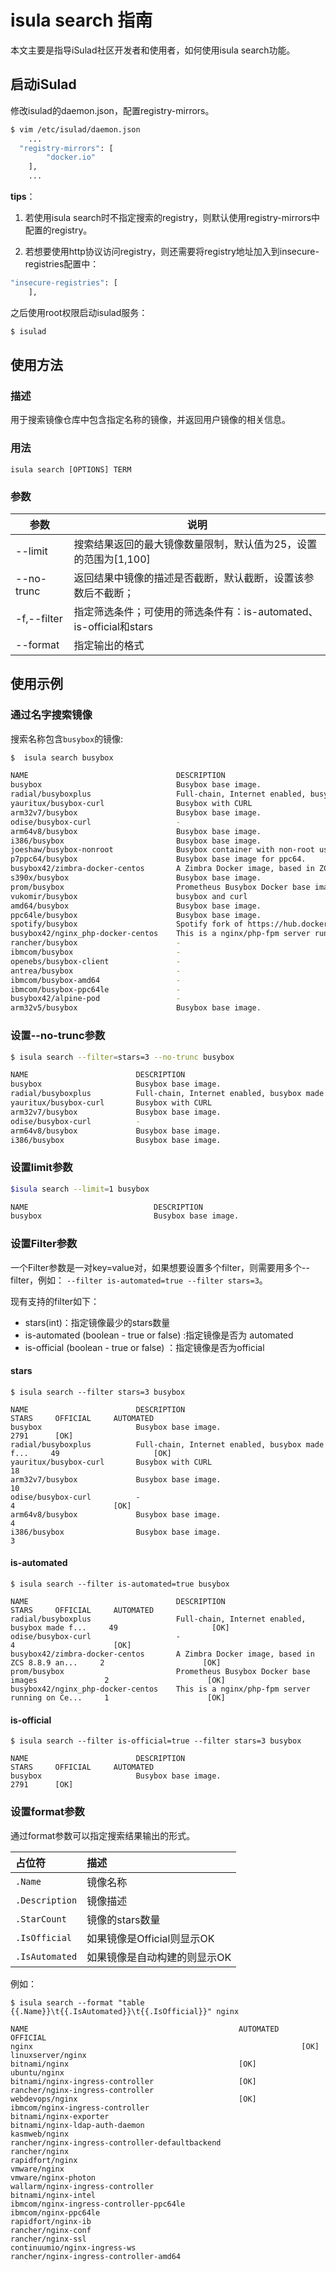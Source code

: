 # isula search 指南
本文主要是指导iSulad社区开发者和使用者，如何使用isula search功能。
##   启动iSulad

修改isulad的daemon.json，配置registry-mirrors。

```sh
$ vim /etc/isulad/daemon.json
	...
  "registry-mirrors": [
        "docker.io"
    ],
    ...
```

**tips**：
1. 若使用isula search时不指定搜索的registry，则默认使用registry-mirrors中配置的registry。

2. 若想要使用http协议访问registry，则还需要将registry地址加入到insecure-registries配置中：

```sh
"insecure-registries": [
    ],
```

之后使用root权限启动isulad服务：

```sh
$ isulad
```

## 使用方法

###  描述

用于搜索镜像仓库中包含指定名称的镜像，并返回用户镜像的相关信息。

### 用法

```
isula search [OPTIONS] TERM
```

### 参数

| 参数        | 说明                                                         |
| ----------- | ------------------------------------------------------------ |
| --limit     | 搜索结果返回的最大镜像数量限制，默认值为25，设置的范围为[1,100] |
| --no-trunc  | 返回结果中镜像的描述是否截断，默认截断，设置该参数后不截断； |
| -f,--filter | 指定筛选条件；可使用的筛选条件有：is-automated、 is-official和stars |
| --format    | 指定输出的格式                                               |

## 使用示例

### 通过名字搜索镜像

搜索名称包含`busybox`的镜像:

```sh
$  isula search busybox

NAME                                 DESCRIPTION                                         STARS     OFFICIAL     AUTOMATED
busybox                              Busybox base image.                                 2791      [OK]
radial/busyboxplus                   Full-chain, Internet enabled, busybox made f...     49                     [OK]
yauritux/busybox-curl                Busybox with CURL                                   18
arm32v7/busybox                      Busybox base image.                                 10
odise/busybox-curl                   -                                                   4                      [OK]
arm64v8/busybox                      Busybox base image.                                 4
i386/busybox                         Busybox base image.                                 3
joeshaw/busybox-nonroot              Busybox container with non-root user nobody         2
p7ppc64/busybox                      Busybox base image for ppc64.                       2
busybox42/zimbra-docker-centos       A Zimbra Docker image, based in ZCS 8.8.9 an...     2                      [OK]
s390x/busybox                        Busybox base image.                                 2
prom/busybox                         Prometheus Busybox Docker base images               2                      [OK]
vukomir/busybox                      busybox and curl                                    1
amd64/busybox                        Busybox base image.                                 1
ppc64le/busybox                      Busybox base image.                                 1
spotify/busybox                      Spotify fork of https://hub.docker.com/_/bus...     1
busybox42/nginx_php-docker-centos    This is a nginx/php-fpm server running on Ce...     1                      [OK]
rancher/busybox                      -                                                   0
ibmcom/busybox                       -                                                   0
openebs/busybox-client               -                                                   0
antrea/busybox                       -                                                   0
ibmcom/busybox-amd64                 -                                                   0
ibmcom/busybox-ppc64le               -                                                   0
busybox42/alpine-pod                 -                                                   0
arm32v5/busybox                      Busybox base image.                                 0      
```

### 设置--no-trunc参数

```sh
$ isula search --filter=stars=3 --no-trunc busybox

NAME                        DESCRIPTION                                                                                STARS     OFFICIAL     AUTOMATED
busybox                     Busybox base image.                                                                        2791      [OK]
radial/busyboxplus          Full-chain, Internet enabled, busybox made from scratch. Comes in git and cURL flavors.    49                     [OK]
yauritux/busybox-curl       Busybox with CURL                                                                          18
arm32v7/busybox             Busybox base image.                                                                        10
odise/busybox-curl          -                                                                                          4                      [OK]
arm64v8/busybox             Busybox base image.                                                                        4
i386/busybox                Busybox base image.                                                                        3                   
```

### 设置limit参数

```sh
$isula search --limit=1 busybox 

NAME                            DESCRIPTION                                             STARS   OFFICIAL        AUTOMATED 
busybox                         Busybox base image.                                     2789    [OK]                      
```

### 设置Filter参数

一个Filter参数是一对key=value对，如果想要设置多个filter，则需要用多个--filter，例如： `--filter is-automated=true --filter stars=3`。

现有支持的filter如下：

- stars(int)：指定镜像最少的stars数量 
- is-automated (boolean - true or false) :指定镜像是否为 automated
- is-official (boolean - true or false) ：指定镜像是否为official

#### stars

```
$ isula search --filter stars=3 busybox

NAME                        DESCRIPTION                                         STARS     OFFICIAL     AUTOMATED
busybox                     Busybox base image.                                 2791      [OK]
radial/busyboxplus          Full-chain, Internet enabled, busybox made f...     49                     [OK]
yauritux/busybox-curl       Busybox with CURL                                   18
arm32v7/busybox             Busybox base image.                                 10
odise/busybox-curl          -                                                   4                      [OK]
arm64v8/busybox             Busybox base image.                                 4
i386/busybox                Busybox base image.                                 3
```

#### is-automated

```
$ isula search --filter is-automated=true busybox

NAME                                 DESCRIPTION                                         STARS     OFFICIAL     AUTOMATED
radial/busyboxplus                   Full-chain, Internet enabled, busybox made f...     49                     [OK]
odise/busybox-curl                   -                                                   4                      [OK]
busybox42/zimbra-docker-centos       A Zimbra Docker image, based in ZCS 8.8.9 an...     2                      [OK]
prom/busybox                         Prometheus Busybox Docker base images               2                      [OK]
busybox42/nginx_php-docker-centos    This is a nginx/php-fpm server running on Ce...     1                      [OK]
```

#### is-official

```
$ isula search --filter is-official=true --filter stars=3 busybox

NAME                        DESCRIPTION                                         STARS     OFFICIAL     AUTOMATED
busybox                     Busybox base image.                                 2791      [OK]
```

### 设置format参数

通过format参数可以指定搜索结果输出的形式。

| 占位符         | 描述                         |
| :------------- | :--------------------------- |
| `.Name`        | 镜像名称                     |
| `.Description` | 镜像描述                     |
| `.StarCount`   | 镜像的stars数量              |
| `.IsOfficial`   | 如果镜像是Official则显示OK   |
| `.IsAutomated` | 如果镜像是自动构建的则显示OK |

例如：

```
$ isula search --format "table {{.Name}}\t{{.IsAutomated}}\t{{.IsOfficial}}" nginx

NAME                                               AUTOMATED     OFFICIAL
nginx                                                            [OK]
linuxserver/nginx
bitnami/nginx                                      [OK]
ubuntu/nginx
bitnami/nginx-ingress-controller                   [OK]
rancher/nginx-ingress-controller
webdevops/nginx                                    [OK]
ibmcom/nginx-ingress-controller
bitnami/nginx-exporter
bitnami/nginx-ldap-auth-daemon
kasmweb/nginx
rancher/nginx-ingress-controller-defaultbackend
rancher/nginx
rapidfort/nginx
vmware/nginx
vmware/nginx-photon
wallarm/nginx-ingress-controller
bitnami/nginx-intel
ibmcom/nginx-ingress-controller-ppc64le
ibmcom/nginx-ppc64le
rapidfort/nginx-ib
rancher/nginx-conf
rancher/nginx-ssl
continuumio/nginx-ingress-ws
rancher/nginx-ingress-controller-amd64
```